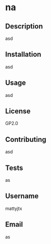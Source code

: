 # na

## Description

asd

## Installation

asd

## Usage

asd

## License

GP2.0

## Contributing

asd

## Tests

as

## Username

mattyjtx

## Email

as



